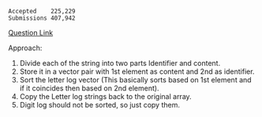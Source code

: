     Accepted    225,229
    Submissions 407,942
[Question Link](https://leetcode.com/problems/reorder-data-in-log-files/)

Approach:
1. Divide each of the string into two parts Identifier and content.
2. Store it in a vector pair with 1st element as content and 2nd as identifier.
3. Sort the letter log vector (This basically sorts based on 1st element and if it coincides then based on 2nd element).
4. Copy the Letter log strings back to the original array.
5. Digit log should not be sorted, so just copy them.